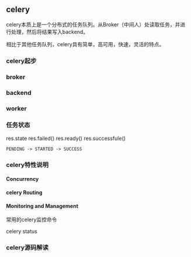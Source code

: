 ## celery

celery本质上是一个分布式的任务队列。从Broker（中间人）处读取任务，并进行处理，然后将结果写入backend。

相比于其他任务队列，celery具有简单，高可用，快速，灵活的特点。

### celery起步

### broker

### backend

### worker

### 任务状态

res.state
res.failed()
res.ready()
res.successfule()
```
PENDING -> STARTED -> SUCCESS
```

### celery特性说明

#### Concurrency

#### celery Routing

#### Monitoring and Management

常用的celery监控命令

celery status

### celery源码解读